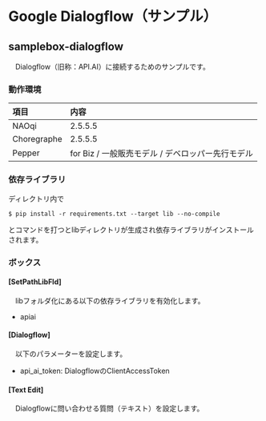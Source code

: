 # Google Dialogflow（サンプル）

## samplebox-dialogflow
　Dialogflow（旧称：API.AI）に接続するためのサンプルです。

### 動作環境
|項目|内容|
|:---|:---|
|NAOqi|2.5.5.5|
|Choregraphe|2.5.5.5|
|Pepper|for Biz / 一般販売モデル / デベロッパー先行モデル|

### 依存ライブラリ
ディレクトリ内で
```
$ pip install -r requirements.txt --target lib --no-compile
```
とコマンドを打つとlibディレクトリが生成され依存ライブラリがインストールされます。

### ボックス

#### [SetPathLibFld]
　libフォルダ化にある以下の依存ライブラリを有効化します。

* apiai

#### [Dialogflow]
　以下のパラメーターを設定します。

+ api_ai_token: DialogflowのClientAccessToken

#### [Text Edit]
　Dialogflowに問い合わせる質問（テキスト）を設定します。
